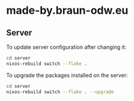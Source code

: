 # made-by.braun-odw.eu

## Server

To update server configuration after changing it:

``` bash
cd server
nixos-rebuild switch --flake .
```

To upgrade the packages installed on the server:

``` bash
cd server
nixos-rebuild switch --flake . --upgrade
```
